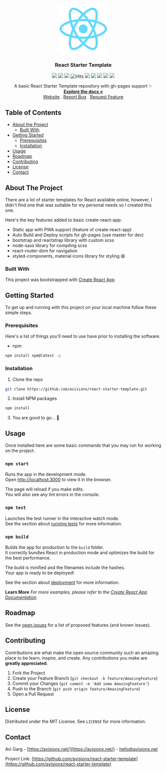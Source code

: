 <p align="center">
  <img src="./public/logo512.png" alt="" width="160" height="160">
  <h3 align="center">React Starter Template</h3>
  <p align="center"><img src="https://img.shields.io/github/workflow/status/avisionx/react-starter-template/Build%20and%20Deploy/master?style=flat-square"> <img src="https://img.shields.io/github/issues-raw/avisionx/react-starter-template?style=flat-square"> <img src="https://img.shields.io/website?url=https://avisionx.github.io/react-starter-template&style=flat-square"> <img src="https://hitcounter.pythonanywhere.com/count/tag.svg?url=https%3A%2F%2Fgithub.com%2Favisionx%2Freact-starter-template" alt="Hits"> <img src="https://img.shields.io/github/languages/count/avisionx/react-starter-template?style=flat-square"> <img src="https://img.shields.io/github/languages/code-size/avisionx/react-starter-template?style=flat-square"> <img src="https://img.shields.io/github/stars/avisionx/react-starter-template?style=flat-square"> <img src="https://img.shields.io/github/contributors/avisionx/react-starter-template?style=flat-square"> <img src="https://img.shields.io/github/license/avisionx/react-starter-template?style=flat-square"></p>

  <p align="center">
    A basic React Starter Template repository with gh-pages support ✨
    </br>
    <a href="https://github.com/avisionx/react-starter-template/#table-of-contents"><strong>Explore the docs »</strong></a><br/>
    <a href="https://avisionx.github.io/react-starter-template">Website</a>
    .
    <a href="https://github.com/avisionx/react-starter-template/issues">Report Bug</a>
    .
    <a href="https://github.com/avisionx/react-starter-template/issues">Request Feature</a>
  </p>
</p>  

<!-- TABLE OF CONTENTS -->
## Table of Contents
* [About the Project](#about-the-project)
  * [Built With](#built-with)
* [Getting Started](#getting-started)
  * [Prerequisites](#prerequisites)
  * [Installation](#installation)
* [Usage](#usage)
* [Roadmap](#roadmap)
* [Contributing](#contributing)
* [License](#license)
* [Contact](#contact)

<!-- ABOUT THE PROJECT -->
## About The Project
There are a lot of starter templates for React available online, however, I didn't find one that was suitable for my personal needs so I created this one. 

Here's the key features added to basic create-react-app:
* Static app with PWA support (feature of create-react-app)
* Auto Build and Deploy scripts for gh-pages (use master for dev)
* bootstrap and reactstrap library with custom scss
* node-sass library for compiling scss
* react-router-dom for navigation
* styled-components, material icons library for styling :smile:

### Built With
This project was bootstrapped with [Create React App](https://github.com/facebook/create-react-app)

<!-- GETTING STARTED -->
## Getting Started
To get up and running with this project on your local machine follow these simple steps.

### Prerequisites
Here's a list of things you'll need to use have prior to installing the software.
* npm
```sh
npm install npm@latest -g
```

### Installation
1. Clone the repo
```sh
git clone https://github.com/avisionx/react-starter-template.git
```
2. Install NPM packages
```sh
npm install
```
3. You are good to go... 🎉

<!-- USAGE EXAMPLES -->
## Usage
Once installed here are some basic commands that you may run for working on the project.

### `npm start`
Runs the app in the development mode.<br />
Open [http://localhost:3000](http://localhost:3000) to view it in the browser.

The page will reload if you make edits.<br />
You will also see any lint errors in the console.

### `npm test`
Launches the test runner in the interactive watch mode.<br />
See the section about [running tests](https://facebook.github.io/create-react-app/docs/running-tests) for more information.

### `npm build`
Builds the app for production to the `build` folder.<br />
It correctly bundles React in production mode and optimizes the build for the best performance.

The build is minified and the filenames include the hashes.<br />
Your app is ready to be deployed!

See the section about [deployment](https://facebook.github.io/create-react-app/docs/deployment) for more information.

**Learn More**
_For more examples, please refer to the [Create React App Documentation](https://facebook.github.io/create-react-app/docs/getting-started)_

<!-- ROADMAP -->
## Roadmap
See the [open issues](https://github.com/avisionx/react-starter-template/issues) for a list of proposed features (and known issues).

<!-- CONTRIBUTING -->
## Contributing
Contributions are what make the open source community such an amazing place to be learn, inspire, and create. Any contributions you make are **greatly appreciated**.

1. Fork the Project
2. Create your Feature Branch (`git checkout -b feature/AmazingFeature`)
3. Commit your Changes (`git commit -m 'Add some AmazingFeature'`)
4. Push to the Branch (`git push origin feature/AmazingFeature`)
5. Open a Pull Request

<!-- LICENSE -->
## License
Distributed under the MIT License. See `LICENSE` for more information.

<!-- CONTACT -->
## Contact
Avi Garg - [https://avisionx.net/](https://avisionx.net/) - hello@avisionx.net

Project Link: [https://github.com/avisionx/react-starter-template](https://github.com/avisionx/react-starter-template)

